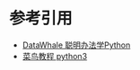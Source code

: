 # 参考引用

- [DataWhale 聪明办法学Python](https://github.com/datawhalechina/learn-python-the-smart-way)
- [菜鸟教程 python3](https://www.runoob.com/python3/python3-tutorial.html)
